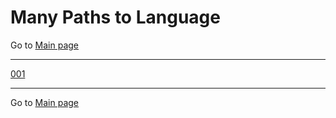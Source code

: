 # Many Paths to Language

Go to [Main page](../MPaL_handbook)

---
[001](./abstracts-for-review/Abstract-1)

---

Go to [Main page](../MPaL_handbook)
